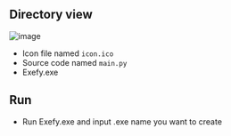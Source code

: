 ## Directory view

![image](https://user-images.githubusercontent.com/98614666/169633044-1b746868-69d4-48ee-b544-e1c7e060ed12.png)

- Icon file named `icon.ico`
- Source code named `main.py`
- Exefy.exe

## Run

- Run Exefy.exe and input .exe name you want to create
